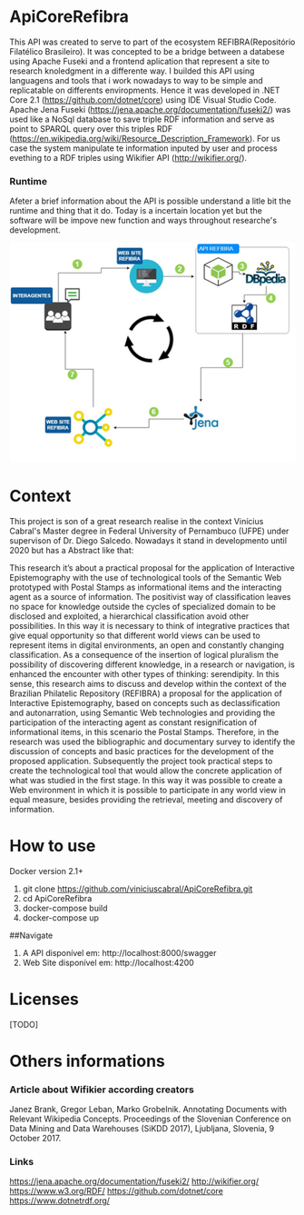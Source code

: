 # ApiCoreRefibra

This API was created to serve to part of the ecosystem REFIBRA(Repositório Filatélico Brasileiro). It was concepted to be a bridge between a databese using Apache Fuseki and a frontend aplication that represent a site to research knoledgment in a differente way. I builded this API using languagens and tools that i work nowadays to way to be simple and replicatable on differents enviropments. Hence it was developed in .NET Core 2.1 (https://github.com/dotnet/core) using IDE Visual Studio Code.
Apache Jena Fuseki (https://jena.apache.org/documentation/fuseki2/) was used like a NoSql database to save triple RDF information and serve as point to SPARQL query over this triples RDF (https://en.wikipedia.org/wiki/Resource_Description_Framework). For us case the system manipulate te information inputed by user and process evething to a RDF triples using Wikifier API (http://wikifier.org/).

### Runtime

Afeter a brief information about the API is possible understand a litle bit the runtime and thing that it do.
Today is a incertain location yet but the software will be impove new function and ways throughout researche's development. 

![api](https://github.com/viniciuscabral/ApiCoreRefibra/blob/master/apisystem.png)


# Context

This project is son of a great research realise in the context Vinícius Cabral's Master degree in Federal University of Pernambuco (UFPE) under supervison of Dr. Diego Salcedo. Nowadays it stand in developmento until 2020 but has a Abstract like that:

This research it’s about a practical proposal for the application of Interactive Epistemography with the use of technological tools of the Semantic Web prototyped with Postal Stamps as informational items and the interacting agent as a source of information. The positivist way of classification leaves no space for knowledge outside the cycles of specialized domain to be disclosed and exploited, a hierarchical classification avoid other possibilities. In this way it is necessary to think of integrative practices that give equal opportunity so that different world views can be used to represent items in digital environments, an open and constantly changing classification. As a consequence of the insertion of logical pluralism the possibility of discovering different knowledge, in a research or navigation, is enhanced the encounter with other types of thinking: serendipity. In this sense, this research aims to discuss and develop within the context of the Brazilian Philatelic Repository (REFIBRA) a proposal for the application of Interactive Epistemography, based on concepts such as declassification and autonarration, using Semantic Web technologies and providing the participation of the interacting agent as constant resignification of informational items, in this scenario the Postal Stamps. Therefore, in the research was used the bibliographic and documentary survey to identify the discussion of concepts and basic practices for the development of the proposed application. Subsequently the project took practical steps to create the technological tool that would allow the concrete application of what was studied in the first stage. In this way it was possible to create a Web environment in which it is possible to participate in any world view in equal measure, besides providing the retrieval, meeting and discovery of information.

# How to use

Docker version 2.1+

1. git clone https://github.com/viniciuscabral/ApiCoreRefibra.git
2. cd ApiCoreRefibra
3. docker-compose build
4. docker-compose up

##Navigate

1. A API disponível em: http://localhost:8000/swagger
2. Web Site disponível em: http://localhost:4200
# Licenses
[TODO]

# Others informations

### Article about Wifikier according creators
Janez Brank, Gregor Leban, Marko Grobelnik. Annotating Documents with Relevant Wikipedia Concepts. Proceedings of the Slovenian Conference on Data Mining and Data Warehouses (SiKDD 2017), Ljubljana, Slovenia, 9 October 2017. 

### Links

https://jena.apache.org/documentation/fuseki2/
http://wikifier.org/
https://www.w3.org/RDF/
https://github.com/dotnet/core
https://www.dotnetrdf.org/
